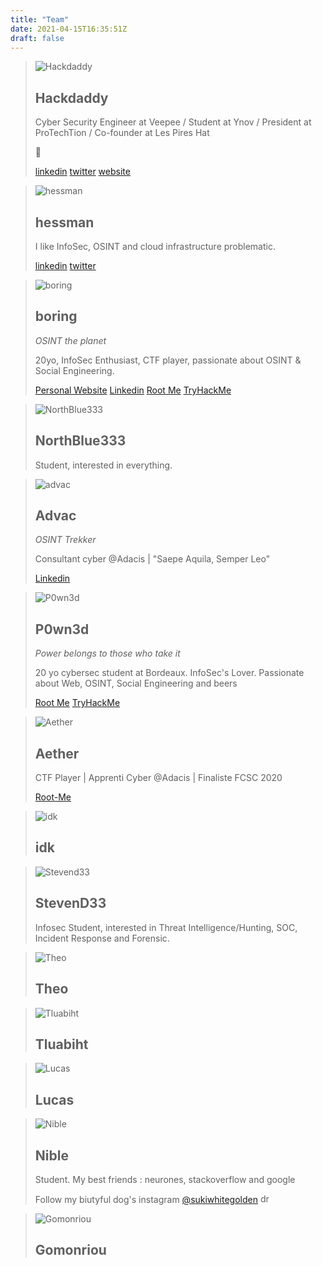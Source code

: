 ```yaml
---
title: "Team"
date: 2021-04-15T16:35:51Z
draft: false
---
```


> ![Hackdaddy](https://i.ibb.co/smDSGgK/hackdaddy.png)
> ## Hackdaddy
>
> Cyber Security Engineer at Veepee / Student at Ynov / President at ProTechTion / Co-founder at Les Pires Hat
>
>🚀
>
> [linkedin](https://www.linkedin.com/in/sellan/) [twitter](https://twitter.com/etienne_sellan) [website](https://etienne.sellan.fr)

> ![hessman](https://i.ibb.co/ZGYBWqN/hessman.webp)
> ## hessman
>
> I like InfoSec, OSINT and cloud infrastructure problematic.
>
> [linkedin](https://www.linkedin.com/in/anthony-domingue-930203162/) [twitter](https://twitter.com/domingueanthony)

> ![boring](https://i.ibb.co/vDg6FmW/Sans-titre.png)
> ## boring
> *OSINT the planet*
>
> 20yo, InfoSec Enthusiast, CTF player, passionate about OSINT & Social Engineering.
> 
> [Personal Website](https://pierreceberio.com/) [Linkedin](https://www.linkedin.com/in/pierre-ceberio/) [Root Me](https://www.root-me.org/boring) [TryHackMe](https://tryhackme.com/p/boringthegod)

> ![NorthBlue333](https://i.ibb.co/7GNCKmw/north.webp)
> ## NorthBlue333
>
> Student, interested in everything.

> ![advac](https://i.ibb.co/GFmPrJZ/logo-advac-blanc.png)
> ## Advac
> *OSINT Trekker*
>
> Consultant cyber @Adacis | "Saepe Aquila, Semper Leo"
> 
> [Linkedin](https://www.linkedin.com/in/adrien-vaccaro/)

> ![P0wn3d](https://i.ibb.co/6FZgwxk/image.png)
> ## P0wn3d
> *Power belongs to those who take it*
>
> 20 yo cybersec student at Bordeaux.
> InfoSec's Lover. Passionate about Web, OSINT, Social Engineering and beers
>
> [Root Me](https://www.root-me.org/P0wn3d) [TryHackMe](https://tryhackme.com/p/P0wn3d)

> ![Aether](https://i.ibb.co/dmcpSYs/wraith-cat.png)
> ## Aether
>
> CTF Player | Apprenti Cyber @Adacis | Finaliste FCSC 2020
> 
> [Root-Me](https://www.root-me.org/Black-Aether)

> ![idk](https://i.ibb.co/0t4JMGP/simon.png)
> ## idk
>

> ![Stevend33](https://i.ibb.co/Bs2DHYh/steven.png)
> ## StevenD33
>
> Infosec Student, interested in Threat Intelligence/Hunting, SOC, Incident Response and Forensic. 

> ![Theo](https://i.ibb.co/sWMyqCn/theo.png)
> ## Theo
>

> ![Tluabiht](https://i.ibb.co/qDvdPpK/tibo.png)
> ## Tluabiht
>


> ![Lucas](https://i.ibb.co/8PPQ00T/lucas.png)
> ## Lucas
>

> ![Nible](https://i.ibb.co/kqW5Lk6/254972489-876796759700636-5822364087587353145-n-1.jpg)
> ## Nible
> Student. My best friends : neurones, stackoverflow and google  
>  
> Follow my biutyful dog's instagram [@sukiwhitegolden](https://www.instagram.com/sukiwhitegolden/) <img src="https://upload.wikimedia.org/wikipedia/commons/thumb/7/7f/Saturn.svg/1920px-Saturn.svg.png" alt="drawing" style="width:15px;"/>

> ![Gomonriou](https://i.ibb.co/CKWqqJz/70856318.png)
> ## Gomonriou
>